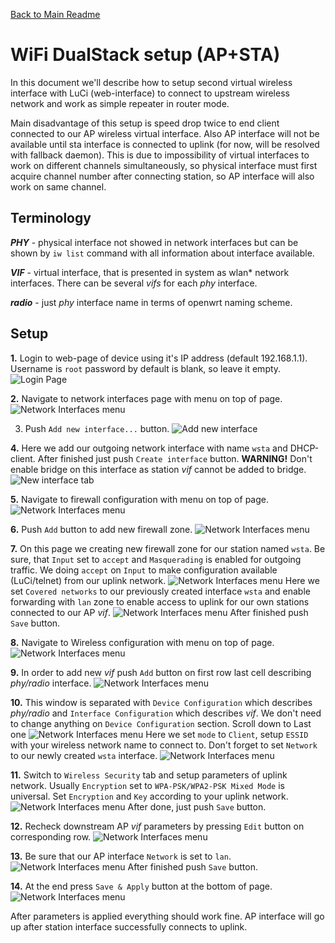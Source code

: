 [Back to Main Readme](../README.md)

# WiFi DualStack setup (AP+STA)

In this document we'll describe how to setup second virtual 
wireless interface with LuCi (web-interface) to connect to 
upstream wireless network and work as simple repeater in router mode.

Main disadvantage of this setup is speed drop twice to end client 
connected to our AP wireless virtual interface.
Also AP interface will not be available until sta interface is connected
to uplink (for now, will be resolved with fallback daemon). This is due to
impossibility of virtual interfaces
to work on different channels simultaneously, so physical interface must first
acquire channel number after connecting station, so AP interface will also
work on same channel.

## Terminology
***PHY*** - physical interface not showed in network interfaces but can be 
shown by `iw list` command with all information about interface available.

***VIF*** - virtual interface, that is presented in system as wlan* network
interfaces. There can be several *vifs* for each *phy* interface.

***radio*** - just *phy* interface name in terms of openwrt naming scheme.


## Setup

**1.** Login to web-page of device using it's IP address (default 192.168.1.1).
Username is `root` password by default is blank, so leave it empty.
![Login Page](images/wifi-sta-dualsetup/01-login_page.png)

**2.** Navigate to network interfaces page with menu on top of page.
![Network Interfaces menu](images/wifi-sta-dualsetup/02-interfaces-menu.png)

3. Push `Add new interface...` button.
![Add new interface](images/wifi-sta-dualsetup/03-interfaces-page.png)

**4.** Here we add our outgoing network interface with name `wsta` and DHCP-client.
After finished just push `Create interface` button.
**WARNING!** Don't enable bridge on this interface as station *vif* cannot be 
added to bridge.
![New interface tab](images/wifi-sta-dualsetup/04-interfaces-addif.png)

**5.** Navigate to firewall configuration with menu on top of page.
![Network Interfaces menu](images/wifi-sta-dualsetup/05-firewall-menu.png)

**6.** Push `Add` button to add new firewall zone.
![Network Interfaces menu](images/wifi-sta-dualsetup/06-firewall-page.png)

**7.** On this page we creating new firewall zone for our station named `wsta`. 
Be sure, that `Input` set to `accept` and `Masquerading` is enabled for outgoing 
traffic. We doing `accept` on `Input` to make configuration available (LuCi/telnet)
from our uplink network.
![Network Interfaces menu](images/wifi-sta-dualsetup/07-firewall-addzone1.png)
Here we set `Covered networks` to our previously created interface `wsta`
and enable forwarding with `lan` zone to enable access to uplink for our 
own stations connected to our AP *vif*.
![Network Interfaces menu](images/wifi-sta-dualsetup/07-firewall-addzone2.png)
After finished push `Save` button.

**8.** Navigate to Wireless configuration with menu on top of page.
![Network Interfaces menu](images/wifi-sta-dualsetup/08-wireless-menu.png)

**9.** In order to add new *vif* push `Add` button on first row last cell
describing *phy/radio* interface.
![Network Interfaces menu](images/wifi-sta-dualsetup/09-wireless-page.png)

**10.** This window is separated with `Device Configuration` which describes 
*phy/radio* and `Interface Configuration` which describes *vif*. 
We don't need to change anything on `Device Configuration` section.
Scroll down to Last one
![Network Interfaces menu](images/wifi-sta-dualsetup/10-wireless-addif1.png)
Here we set `mode` to `Client`, setup `ESSID` with your wireless network name to 
connect to. Don't forget to set `Network` to our newly created `wsta` interface.
![Network Interfaces menu](images/wifi-sta-dualsetup/10-wireless-addif2.png)

**11.** Switch to `Wireless Security` tab and setup parameters of uplink network.
Usually `Encryption` set to `WPA-PSK/WPA2-PSK Mixed Mode` is universal. 
Set `Encryption` and `Key` according to your uplink network.
![Network Interfaces menu](images/wifi-sta-dualsetup/11-wireless-addif-enc.png)
After done, just push `Save` button.

**12.** Recheck downstream AP *vif* parameters by pressing `Edit` button on
corresponding row.
![Network Interfaces menu](images/wifi-sta-dualsetup/12-wireless-checkap-edit.png)

**13.** Be sure that our AP interface `Network` is set to `lan`.
![Network Interfaces menu](images/wifi-sta-dualsetup/13-wireless-checkap-netif.png)
After finished push `Save` button.

**14.** At the end press `Save & Apply` button at the bottom of page.
![Network Interfaces menu](images/wifi-sta-dualsetup/14-wireless-save-n-apply.png)

After parameters is applied everything should work fine. 
AP interface will go up after station interface successfully connects to uplink.




